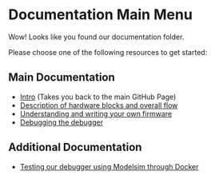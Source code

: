 # Documentation Main Menu

Wow! Looks like you found our documentation folder. 

Please choose one of the following resources to get started:

## Main Documentation

- [Intro](https://github.com/danielholanda/LeBug/blob/master/README.md) (Takes you back to the main GitHub Page)
- [Description of hardware blocks and overall flow](Overall&#32;Flow.md)
- [Understanding and writing your own firmware](Understanding&#32;Firmware.md)
- [Debugging the debugger](Debugging&#32;the&#32;debugger.md)

## Additional Documentation

- [Testing our debugger using Modelsim through Docker](Modelsim&#32;on&#32;Docker.md)

